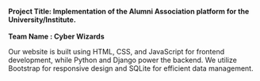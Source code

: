 <b>Project Title: </b><b>Implementation of the Alumni Association platform for the University/Institute.</b><br><br>
<b> Team Name : Cyber Wizards </b>

<p>
  Our website is built using HTML, CSS, and JavaScript for frontend development, while Python and Django power the backend. We utilize Bootstrap for responsive design and SQLite for efficient data management.
</p>

<p>
  
</p>
